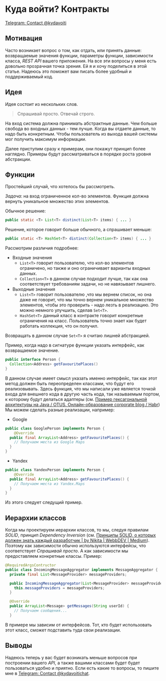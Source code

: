 # Куда войти? Контракты
[Telegram: Contact @kydavoiti](https://t.me/kydavoiti/7)

## Мотивация
Часто возникает вопрос о том, как отдать, или принять данные: возвращаемые значения функции, параметры функции, зависимости класса, *REST API* вашего приложения. На все эти вопросы у меня есть довольно прозрачная точка зрения. Ей я и хочу поделиться в этой статье. Надеюсь это поможет вам писать более удобный и поддерживаемый код.  

## Идея
Идея состоит из нескольких слов.

> Спрашивай просто. Отвечай строго.   

На вход система должна принимать абстрактные данные. Чем больше свобода во входных данных - тем лучше. Когда вы отдаете данные, то надо быть конкретным. Чтобы пользователь из выхода вашей системы мог получить максимум информации. 

Далее приступим сразу к примерам, они покажут принцип более наглядно. Примеры будут рассматриваться в порядке роста уровня абстракции.

## Функции 
Простейший случай, что хотелось бы рассмотреть. 

*Задача*: на вход ограниченное кол-во элементов. Функция должна вернуть уникальное множество этих элементов. 

Обычное решение: 

```java
public static <T> List<T> distinct(List<T> items) { ... }
```

Решение, которое говорит больше обычного, а спрашивает меньше:

```java
public static <T> HashSet<T> distinct(Collection<T> items) { ... }
```

Рассмотрим различия подробнее: 
- Входные значения
	-  `List<T>` говорит пользователю, что кол-во элементов ограничено, но также и оно ограничивает варианты входных данных.
	- `Collection<T>` в данном случае подходит лучше, так как она соответствует требованиям задачи, но не навязывает лишнего.
- Выходные значения
	- `List<T>` говорит пользователю ,что мы вернем список, но она даже не говорит, что мы точно вернем уникальное множество элементов, чтобы это проверить - надо лезть в реализацию. Это можно немного улучшить, сделав `Set<T>`.
	- `HashSet<T>` данный класс в контракте говорит конкретные ограничения на класс. Пользователь точно знает как будет работать коллекция, что он получил. 

Возвращать в данном случае `Set<T>` я считаю лишней абстракцией. 

Пример, когда надо в сигнатуре функции указать интерфейс, как возвращаемое значение.
```java
public interface Person {
  Collection<Address> getFavouritePlaces()
}
```
В данном случае имеет смысл указать именно интерфейс, так как этот метод должен быть переопределен классами, что будут его реализовывать. Здесь функция, что мы написали уже является точкой входа для внешнего кода в другую часть кода, так называемым портом, к которому будут делаться адаптеры (см. [Пример гексагональной архитектуры на Java / OTUS. Онлайн-образование corporate blog / Habr](https://habr.com/en/company/otus/blog/492076/)) Мы можем сделать разные реализации, например: 
- Google
```java
public class GooglePerson implements Person {
	@Override
  public final ArrayList<Address> getFavouritePlaces() { 
    // Получаем места из Google Maps
  }
}
```
- Yandex
```java
public class YandexPerson implements Person {
	@Override
  public final ArrayList<Address> getFavouritePlaces() { 
    // Получаем места из Yandex.Maps
  }
}
```
Из этого следует следущий пример.

## Иерархии классов
Когда мы проектируем иерархии классов, то мы, следуя правилам *SOLID*, принцип *Dependency Inversion* (см.  [Принципы SOLID, о которых должен знать каждый разработчик | by Nikita | WebbDEV | Medium](https://medium.com/webbdev/solid-4ffc018077da)). Поэтому как зависимости обычно используются интерфейсы, что соответствует *Спрашивай просто*. А как зависимости мы предоставляем конкретные классы.
Пример: 
```java
@RequiredArgsContructor
public class IncomingMessageAggregator implements MessageAggregator {
  private final List<MessageProvider> messageProviders;

  public IncomingMessageAggregator(List<MessageProvider> messageProviders) {
    this.messageProviders = messageProviders;
  }

  @Override
  public ArrayList<Message> getMessages(String userId) {
    // Получаем сообщения...
  }
```

В примере мы зависим от интерфейсов. Тот, кто будет использовать этот класс, сможет подставить туда свои реализации. 

## Выводы
Надеюсь теперь у вас будет возникать меньше вопросов при построении вашего *API*, а также вашими классами будет будет пользоваться удобно и приятно. Если есть какие то вопросы, то пишите мне в [Telegram: Contact @kydavoitichat](https://t.me/kydavoitichat).
